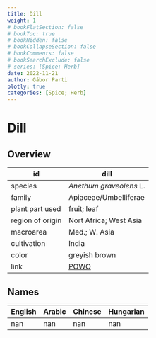```yaml
---
title: Dill
weight: 1
# bookFlatSection: false
# bookToc: true
# bookHidden: false
# bookCollapseSection: false
# bookComments: false
# bookSearchExclude: false
# series: [Spice; Herb]
date: 2022-11-21
author: Gábor Parti
plotly: true
categories: [Spice; Herb]
---
```


# Dill

## Overview

|       id       |                        dill                       |
|----------------|---------------------------------------------------|
|     species    |              *Anethum graveolens* L.              |
|     family     |               Apiaceae/Umbelliferae               |
| plant part used|                    fruit; leaf                    |
|region of origin|               Nort Africa; West Asia              |
|    macroarea   |                   Med.; W. Asia                   |
|   cultivation  |                       India                       |
|      color     |                   greyish brown                   |
|      link      |[POWO](https://powo.science.kew.org/taxon/837530-1)|

 ## Names
|English|Arabic|Chinese|Hungarian|
|-------|------|-------|---------|
|  nan  |  nan |  nan  |   nan   |